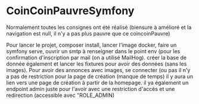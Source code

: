 # CoinCoinPauvreSymfony

Normalement toutes les consignes ont été réalisé (biensure à amélioré et la navigation est null, il n'y a pas plus pauvre que ce coincoinPauvre)

Pour lancer le projet, composer install, lancer l'image docker, faire un symfony serve, ouvrir un smtp
à renseigner dans le point env (pour les confirmation d'inscription par mail (on a utilisé MailHog).
créer la base de donnée également et lancer les fixtures pour avoir des données (sans les images).
Pour avoir des annonces avec images, se connecter (ou pas il n'y a pas de restriction pour la page de création (manque de temps)
il y aura un lien vers une page de création à partir de la homepage. il ya également un endpoint admin juste pour l'avoir avec une restriction d'accès et une redirection
(accessible avec "ROLE_ADMIN)
